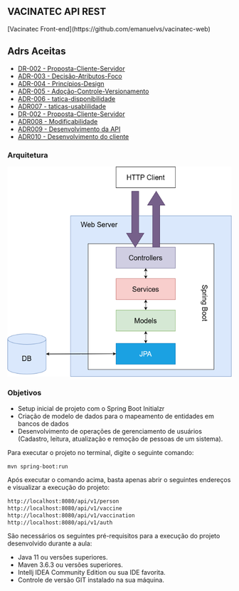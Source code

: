 <h2>VACINATEC API REST</h2>
[Vacinatec Front-end](https://github.com/emanuelvs/vacinatec-web)

## Adrs Aceitas

* [DR-002 - Proposta-Cliente-Servidor](adrs/aceitas/ADR-002-Proposta-Cliente-Servidor.md)
* [ADR-003 - Decisão-Atributos-Foco](adrs/aceitas/ADR-003-Decisão-Atributos-Foco.md)
* [ADR-004 - Princípios-Design](adrs/aceitas/ADR-004-Princípios-Design.md)
* [ADR-005 - Adoção-Controle-Versionamento](adrs/aceitas/ADR-005-Adoção-Controle-Versionamento.md)
* [ADR-006 - tatica-disponibilidade](adrs/aceitas/ADR-006-tatica-disponibilidade.md)
* [ADR007 - taticas-usablilidade](adrs/aceitas/ADR007-taticas-usablilidade.md)
* [DR-002 - Proposta-Cliente-Servidor](adrs/aceitas/ADR-002-Proposta-Cliente-Servidor.md)
* [ADR008 - Modificabilidade](adrs/aceitas/ADR-002-Proposta-Cliente-Servidor.md)
* [ADR009 - Desenvolvimento da API](adrs/aceitas/ADR9:Desenvolvimento-da-API.md)
* [ADR010 - Desenvolvimento do cliente](adrs/aceitas/ADR10Desenvolvimento-do-cliente.md)

### Arquitetura
![Arquitetura](adrs/aceitas/app-architecture.png)

### Objetivos

* Setup inicial de projeto com o Spring Boot Initialzr 
* Criação de modelo de dados para o mapeamento de entidades em bancos de dados
* Desenvolvimento de operações de gerenciamento de usuários (Cadastro, leitura, atualização e remoção de pessoas de um sistema).

Para executar o projeto no terminal, digite o seguinte comando:

```shell script
mvn spring-boot:run 
```

Após executar o comando acima, basta apenas abrir o seguintes endereços e visualizar a execução do projeto:

```
http://localhost:8080/api/v1/person
http://localhost:8080/api/v1/vaccine
http://localhost:8080/api/v1/vaccination
http://localhost:8080/api/v1/auth
```


São necessários os seguintes pré-requisitos para a execução do projeto desenvolvido durante a aula:

* Java 11 ou versões superiores.
* Maven 3.6.3 ou versões superiores.
* Intellj IDEA Community Edition ou sua IDE favorita.
* Controle de versão GIT instalado na sua máquina.
